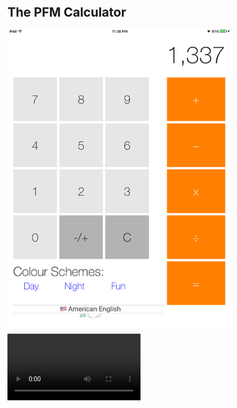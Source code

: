 # The PFM Calculator

![alt text](https://github.com/PFranklinM/ThePFMCalculator/blob/master/Screen%20Shot%202015-10-29%20at%2011.38.21%20PM.png "The App")

![alt text](https://github.com/PFranklinM/ThePFMCalculator/blob/master/CalculatorDemo.mov "The Demo")




